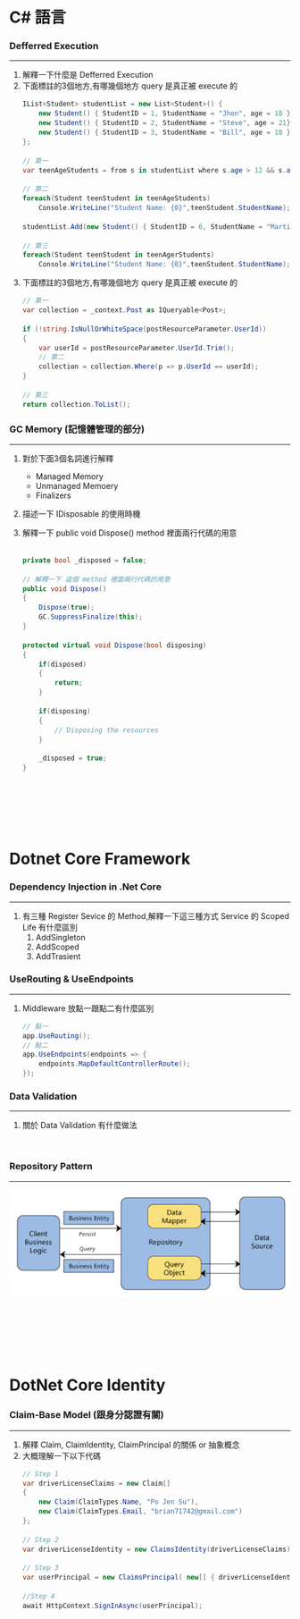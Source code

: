 # C# 語言

### Defferred Execution 
___
1. 解釋一下什麼是 Defferred Execution 
1. 下面標註的3個地方,有哪幾個地方 query 是真正被 execute 的
    ```c#
    IList<Student> studentList = new List<Student>() {
        new Student() { StudentID = 1, StudentName = "Jhon", age = 18 },
        new Student() { StudentID = 2, StudentName = "Steve", age = 21},
        new Student() { StudentID = 3, StudentName = "Bill", age = 18 }
    };

    // 第一
    var teenAgeStudents = from s in studentList where s.age > 12 && s.age < 20 select s;

    // 第二
    foreach(Student teenStudent in teenAgeStudents)
        Console.WriteLine("Student Name: {0}",teenStudent.StudentName);

    studentList.Add(new Student() { StudentID = 6, StudentName = "Martin", age = 16 });

    // 第三
    foreach(Student teenStudent in teenAgerStudents)
        Console.WriteLine("Student Name: {0}",teenStudent.StudentName);
    ```
1. 下面標註的3個地方,有哪幾個地方 query 是真正被 execute 的
    ```c#
    // 第一
    var collection = _context.Post as IQueryable<Post>;

    if (!string.IsNullOrWhiteSpace(postResourceParameter.UserId))
    {
        var userId = postResourceParameter.UserId.Trim();
        // 第二
        collection = collection.Where(p => p.UserId == userId);
    }

    // 第三
    return collection.ToList();
    ```

### GC Memory (記憶體管理的部分)
___
1. 對於下面3個名詞進行解釋
    * Managed Memory
    * Unmanaged Memoery
    * Finalizers

1. 描述一下 IDisposable 的使用時機

1. 解釋一下 public void Dispose() method 裡面兩行代碼的用意
    ```c#

    private bool _disposed = false;

    // 解釋一下 這個 method 裡面兩行代碼的用意
    public void Dispose()
    {
        Dispose(true);
        GC.SuppressFinalize(this);
    }

    protected virtual void Dispose(bool disposing)
    {
        if(disposed)
        {
            return;
        }

        if(disposing)
        {
            // Disposing the resources
        }

        _disposed = true;
    }
    ``` 

<br>
<br>
<br>
<br>
<br>



# Dotnet Core Framework

### Dependency Injection in .Net Core
___
1. 有三種 Register Sevice 的 Method,解釋一下這三種方式 Service 的 Scoped Life 有什麼區別
    1. AddSingleton
    1. AddScoped
    1. AddTrasient

### UseRouting & UseEndpoints
___
1. Middleware 放點一跟點二有什麼區別
    ```c#
    // 點一
    app.UseRouting();
    // 點二
    app.UseEndpoints(endpoints => {
        endpoints.MapDefaultControllerRoute();
    });
    ```

### Data Validation
___
1. 關於 Data Validation 有什麼做法   


<br>

### Repository Pattern
___

![image](./img/Repository.png)


<br>
<br>
<br>
<br>
<br>


# DotNet Core Identity

### Claim-Base Model (跟身分認證有關)
___

1. 解釋 Claim, ClaimIdentity, ClaimPrincipal 的關係 or 抽象概念
1. 大概理解一下以下代碼
    ```c#
    // Step 1 
    var driverLicenseClaims = new Claim[]
    {
        new Claim(ClaimTypes.Name, "Po Jen Su"),
        new Claim(ClaimTypes.Email, "brian71742@gmail.com")
    };

    // Step 2
    var driverLicenseIdentity = new ClaimsIdentity(driverLicenseClaims);

    // Step 3
    var userPrincipal = new ClaimsPrincipal( new[] { driverLicenseIdentity } );

    //Step 4
    await HttpContext.SignInAsync(userPrincipal);
    ```